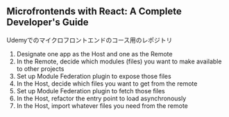 ## Microfrontends with React: A Complete Developer's Guide
Udemyでのマイクロフロントエンドのコース用のレポジトリ

1. Designate one app as the Host and one as the Remote
2. In the Remote, decide which modules (files) you want to make available to other projects
3. Set up Module Federation plugin to expose those files
4. In the Host, decide which files you want to get from the remote
5. Set up Module Federation plugin to fetch those files
6. In the Host, refactor the entry point to load asynchronously
7. In the Host, import whatever files you need from the remote